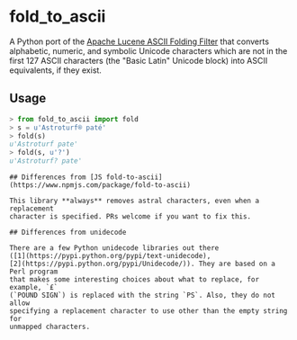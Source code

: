 # fold_to_ascii

A Python port of the [Apache Lucene ASCII Folding
Filter](https://lucene.apache.org/core/4_0_0/analyzers-common/org/apache/lucene/analysis/miscellaneous/ASCIIFoldingFilter.html)
that converts alphabetic, numeric, and symbolic Unicode characters which are not
in the first 127 ASCII characters (the "Basic Latin" Unicode block) into ASCII
equivalents, if they exist.

## Usage

``` python
> from fold_to_ascii import fold
> s = u'Astroturf® paté'
> fold(s)
u'Astroturf pate'
> fold(s, u'?')
u'Astroturf? pate'
```

```
## Differences from [JS fold-to-ascii](https://www.npmjs.com/package/fold-to-ascii)

This library **always** removes astral characters, even when a replacement
character is specified. PRs welcome if you want to fix this.

## Differences from unidecode

There are a few Python unidecode libraries out there
([1](https://pypi.python.org/pypi/text-unidecode),
[2](https://pypi.python.org/pypi/Unidecode/)). They are based on a Perl program
that makes some interesting choices about what to replace, for example, `£`
(`POUND SIGN`) is replaced with the string `PS`. Also, they do not allow
specifying a replacement character to use other than the empty string for
unmapped characters.
